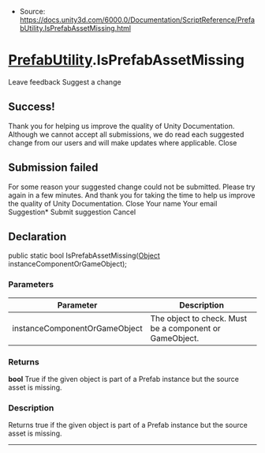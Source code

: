 * Source: https://docs.unity3d.com/6000.0/Documentation/ScriptReference/PrefabUtility.IsPrefabAssetMissing.html

#  [PrefabUtility](https://docs.unity3d.com/6000.0/Documentation/ScriptReference/PrefabUtility.html).IsPrefabAssetMissing
Leave feedback
Suggest a change
## Success!
Thank you for helping us improve the quality of Unity Documentation. Although we cannot accept all submissions, we do read each suggested change from our users and will make updates where applicable.
Close
## Submission failed
For some reason your suggested change could not be submitted. Please <a>try again</a> in a few minutes. And thank you for taking the time to help us improve the quality of Unity Documentation.
Close
Your name Your email Suggestion* Submit suggestion
Cancel
## Declaration
public static bool IsPrefabAssetMissing([Object](https://docs.unity3d.com/6000.0/Documentation/ScriptReference/Object.html) instanceComponentOrGameObject); 
### Parameters
Parameter | Description  
---|---  
instanceComponentOrGameObject | The object to check. Must be a component or GameObject.  
### Returns
**bool** True if the given object is part of a Prefab instance but the source asset is missing. 
### Description
Returns true if the given object is part of a Prefab instance but the source asset is missing.
* * *
